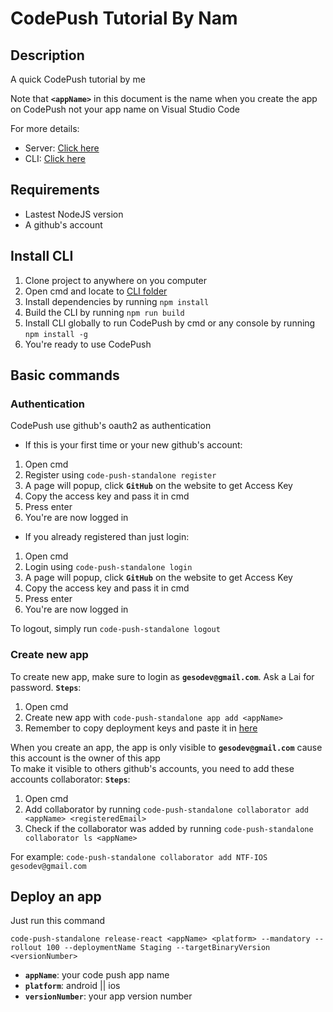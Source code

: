 # CodePush Tutorial By Nam
## Description
A quick CodePush tutorial by me

Note that **`<appName>`** in this document is the name when you create the app on CodePush not your app name on Visual Studio Code

For more details:
  + Server: [Click here](./api/README.md)
  + CLI: [Click here](./cli/README.md)
## Requirements
+ Lastest NodeJS version
+ A github's account
## Install CLI
1. Clone project to anywhere on you computer
2. Open cmd and locate to [CLI folder](./cli)
3. Install dependencies by running `npm install`
4. Build the CLI by running `npm run build`
5. Install CLI globally to run CodePush by cmd or any console by running `npm install -g`
6. You're ready to use CodePush
## Basic commands
### Authentication
CodePush use github's oauth2 as authentication
+ If this is your first time or your new github's account:
1. Open cmd
2. Register using `code-push-standalone register`
3. A page will popup, click **`GitHub`** on the website to get Access Key
4. Copy the access key and pass it in cmd
5. Press enter
6. You're are now logged in
+ If you already registered than just login:
1. Open cmd
2. Login using `code-push-standalone login`
3. A page will popup, click **`GitHub`** on the website to get Access Key
4. Copy the access key and pass it in cmd
5. Press enter
6. You're are now logged in

To logout, simply run `code-push-standalone logout`
### Create new app
To create new app, make sure to login as **`gesodev@gmail.com`**. Ask a Lai for password.
**`Steps`**:
1. Open cmd
2. Create new app with `code-push-standalone app add <appName>`
3. Remember to copy deployment keys and paste it in [here](https://gist.github.com/gesodev/4277d18c3dc12997dd4535c6d6f7f169)

When you create an app, the app is only visible to **`gesodev@gmail.com`** cause this account is the owner of this app\
To make it visible to others github's accounts, you need to add these accounts collaborator:
**`Steps`**:
1. Open cmd
2. Add collaborator by running `code-push-standalone collaborator add <appName> <registeredEmail>`
3. Check if the collaborator was added by running `code-push-standalone collaborator ls <appName>`

For example: `code-push-standalone collaborator add NTF-IOS gesodev@gmail.com`
## Deploy an app
Just run this command
```shell
code-push-standalone release-react <appName> <platform> --mandatory --rollout 100 --deploymentName Staging --targetBinaryVersion <versionNumber>
```
+ **`appName`**: your code push app name
+ **`platform`**: android || ios
+ **`versionNumber`**: your app version number
